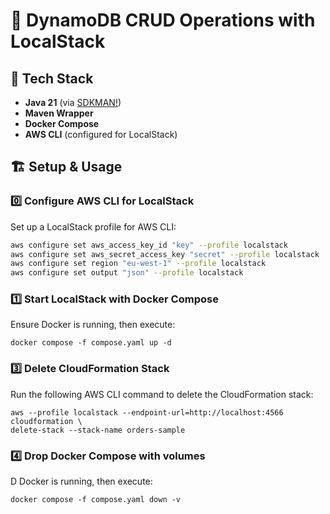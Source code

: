 # 🚀 DynamoDB CRUD Operations with LocalStack

## 📌 Tech Stack

- **Java 21** (via [SDKMAN!](https://sdkman.io/))
- **Maven Wrapper**
- **Docker Compose**
- **AWS CLI** (configured for LocalStack)

## 🏗️ Setup & Usage

### 0️⃣ Configure AWS CLI for LocalStack

Set up a LocalStack profile for AWS CLI:

```bash
aws configure set aws_access_key_id "key" --profile localstack
aws configure set aws_secret_access_key "secret" --profile localstack
aws configure set region "eu-west-1" --profile localstack
aws configure set output "json" --profile localstack
```

### 1️⃣ Start LocalStack with Docker Compose

Ensure Docker is running, then execute:
```shell
docker compose -f compose.yaml up -d
```

### 3️⃣ Delete CloudFormation Stack

Run the following AWS CLI command to delete the CloudFormation stack:
```shell
aws --profile localstack --endpoint-url=http://localhost:4566 cloudformation \
delete-stack --stack-name orders-sample
```

### 4️⃣ Drop Docker Compose with volumes
D Docker is running, then execute:
```shell
docker compose -f compose.yaml down -v
```
